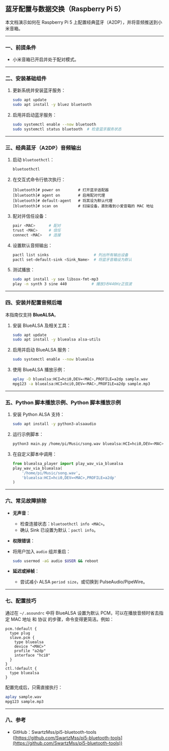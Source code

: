 ## 蓝牙配置与数据交换（Raspberry Pi 5）

本文档演示如何在 Raspberry Pi 5 上配置经典蓝牙（A2DP），并将音频推送到小米音箱。

---

### 一、前提条件

- 小米音箱已开启并处于配对模式。

---

### 二、安装基础组件

1. 更新系统并安装蓝牙服务：

   ```bash
   sudo apt update
   sudo apt install -y bluez bluetooth
   ```

2. 启用并启动蓝牙服务：

   ```bash
   sudo systemctl enable --now bluetooth
   sudo systemctl status bluetooth  # 检查蓝牙服务状态
   ```

---

### 三、经典蓝牙（A2DP）音频输出

1. 启动 `bluetoothctl`：

   ```bash
   bluetoothctl
   ```

2. 在交互式命令行依次执行：

   ```console
   [bluetooth]# power on        # 打开蓝牙适配器
   [bluetooth]# agent on        # 启用配对代理
   [bluetooth]# default-agent   # 将其设为默认代理
   [bluetooth]# scan on         # 扫描设备，直到看到小爱音箱的 MAC 地址
   ```

3. 配对并信任设备：

   ```bash
   pair <MAC>      # 配对
   trust <MAC>     # 信任
   connect <MAC>   # 连接
   ```

4. 设置默认音频输出：

   ```bash
   pactl list sinks                    # 列出所有输出设备
   pactl set-default-sink <Sink_Name>  # 将蓝牙音箱设为默认
   ```

5. 测试播放：

   ```bash
   sudo apt install -y sox libsox-fmt-mp3
   play -n synth 3 sine 440           # 播放3秒440Hz正弦波
   ```

---

### 四、安装并配置音频后端  

本指南仅支持 **BlueALSA**。  

1. 安装 BlueALSA 及相关工具：

   ```bash
   sudo apt update
   sudo apt install -y bluealsa alsa-utils
   ```

2. 启用并启动 BlueALSA 服务：

   ```bash
   sudo systemctl enable --now bluealsa
   ```

3. 使用 BlueALSA 播放示例：

   ```bash
   aplay -D bluealsa:HCI=hci0,DEV=<MAC>,PROFILE=a2dp sample.wav
   mpg123 -a bluealsa:HCI=hci0,DEV=<MAC>,PROFILE=a2dp sample.mp3
   ```

---

### 五、Python 脚本播放示例、Python 脚本播放示例

1. 安装 Python ALSA 支持：

   ```bash
   sudo apt install -y python3-alsaaudio
   ```

2. 运行示例脚本：

   ```bash
   python3 main.py /home/pi/Music/song.wav bluealsa:HCI=hci0,DEV=<MAC>,PROFILE=a2dp
   ```

3. 在自定义脚本中调用：

   ```python
   from bluealsa_player import play_wav_via_bluealsa
   play_wav_via_bluealsa(
       '/home/pi/Music/song.wav',
       'bluealsa:HCI=hci0,DEV=<MAC>,PROFILE=a2dp'
   )
   ```

---

### 六、常见故障排除

- **无声音**：
  - 检查连接状态：`bluetoothctl info <MAC>`。
  - 确认 Sink 已设置为默认：`pactl info`。
- **权限错误**：
- 将用户加入 `audio` 组并重启：
    
    ```bash
    sudo usermod -aG audio $USER && reboot
    ```

- **延迟或掉帧**：
  - 尝试减小 ALSA `period size`，或切换到 PulseAudio/PipeWire。

---

### 七、配置技巧

通过在 `~/.asoundrc` 中将 BlueALSA 设置为默认 PCM，可以在播放音频时省去指定 MAC 地址 和 协议 的步骤，命令变得更简洁。例如：

```text
pcm.!default {
  type plug
  slave.pcm {
    type bluealsa
    device "<MAC>"
    profile "a2dp"
    interface "hci0"
  }
}
ctl.!default {
  type bluealsa
}
```

配置完成后，只需直接执行：

```bash
aplay sample.wav
mpg123 sample.mp3
```

---

### 八、参考

- GitHub：SwartzMss/pi5-bluetooth-tools ([https://github.com/SwartzMss/pi5-bluetooth-tools](https://github.com/SwartzMss/pi5-bluetooth-tools))
